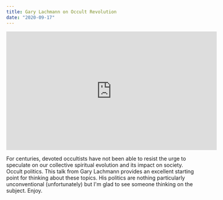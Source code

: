 ```yaml
---
title: Gary Lachmann on Occult Revolution 
date: "2020-09-17"
---
```

<iframe width="560" height="315" src="https://www.youtube.com/embed/JkGxPw4AJ5M" frameborder="0" allow="accelerometer; autoplay; clipboard-write; encrypted-media; gyroscope; picture-in-picture" allowfullscreen></iframe>

For centuries, devoted occultists have not been able to resist the urge to speculate on our collective spiritual evolution and its impact on society. Occult politics. This talk from Gary Lachmann provides an excellent starting point for thinking about these topics. His politics are nothing particularly unconventional (unfortunately) but I'm glad to see someone thinking on the subject. Enjoy.
